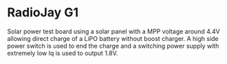 RadioJay G1
===========

Solar power test board using a solar panel with a MPP voltage around 4.4V allowing direct
charge of a LiPO battery without boost charger.
A high side power switch is used to end the charge and a switching power supply with extremely 
low Iq is used to output 1.8V.
